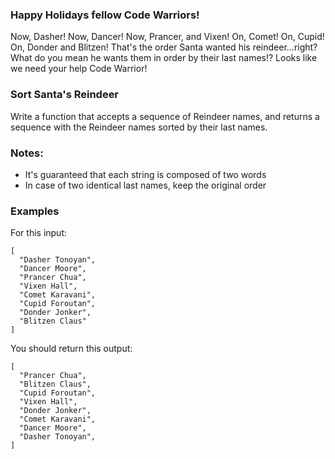 ### Happy Holidays fellow Code Warriors!

Now, Dasher! Now, Dancer! Now, Prancer, and Vixen! On, Comet! On, Cupid! On, Donder and Blitzen! That's the order Santa wanted his reindeer...right? What do you mean he wants them in order by their last names!? Looks like we need your help Code Warrior!

### Sort Santa's Reindeer

Write a function that accepts a sequence of Reindeer names, and returns a sequence with the Reindeer names sorted by their last names.

### Notes:

* It's guaranteed that each string is composed of two words
* In case of two identical last names, keep the original order

### Examples

For this input:

```
[
  "Dasher Tonoyan", 
  "Dancer Moore", 
  "Prancer Chua", 
  "Vixen Hall", 
  "Comet Karavani",        
  "Cupid Foroutan", 
  "Donder Jonker", 
  "Blitzen Claus"
]
```

You should return this output:

```
[
  "Prancer Chua",
  "Blitzen Claus",
  "Cupid Foroutan", 
  "Vixen Hall", 
  "Donder Jonker", 
  "Comet Karavani",
  "Dancer Moore", 
  "Dasher Tonoyan",
]
```
